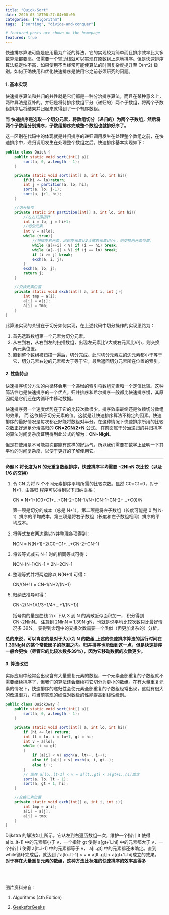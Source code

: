 ```yaml
---
title: "Quick-Sort"
date: 2020-05-18T08:27:04+08:00
categories: ["Algorithm"]
tags:  ["sorting", "divide-and-conquer"]

# featured posts are shown on the homepage
featured: true
---
```




快速排序算法可能是应用最为广泛的算法，它的实现较为简单而且排序效率比大多数算法都要高。仅需要一个辅助栈就可以实现在原数组上原地排序。但是快速排序算法稳定性不高，如果使用不当经常可能使算法的时间复杂度提升至 O(n^2) 级别。如何正确使用和优化快速排序是使用它之前必须研究的问题。


#### 1. 基本实现

快速排序算法和并归的共性就是它们都是一种分治排序算法，而且在某种意义上，两种算法是互补的。并归是将待排序数组平分（递归的）两个子数组，将两个子数组排序后将结果并归起来就得到了一个有序数组。

而 **快速排序是选取一个切分元素，将数组切分（递归的）为两个子数组，然后将两个子数组分别排序，子数组排序完成整个数组也就排好序了。** 

这一区别在代码中的体现就是并归排序的递归调用发生在处理整个数组之前，在快速排序中，递归调用发生在处理整个数组之后。快速排序基本实现如下：

```java
public class Quick {
    public static void sort(int[] a){
        sort(a, 0, a.length - 1);
    }

    private static void sort(int[] a, int lo, int hi){
        if(hi <= lo)return;
        int j = partition(a, lo, hi);
        sort(a, lo, j-1);
        sort(a, j+1, hi);
    }

    //切分操作
    private static int partition(int[] a, int lo, int hi){
        //左右扫描指针
        int i = lo, j = hi+1;
        //切分元素
        int V = a[lo];
        while (true){
            //扫描左右元素，出现左元素比V大或右元素比V小，则交换两元素位置。
            while (a[++i] < V) if (i == hi) break;
            while (a[--j] > V) if (j == lo) break;
            if (i >= j) break;
            exch(a, i, j);
        }
        exch(a, lo, j);
        return j;
    }

    //交换元素位置
    private static void exch(int[] a, int i, int j){
        int tmp = a[i];
        a[i] = a[j];
        a[j] = tmp;
    }
}
```

此算法实现的关键在于切分如何实现，在上述代码中切分操作的实现思路为：

1. 首先选取数组第一个元素为切分元素。
2. 从左到右，从右到左的扫描数组，出现左元素比V大或右元素比V小，则交换两元素位置。
3. 直到整个数组被扫描一遍后，切分完成。此时切分元素左的边元素都小于等于它，切分元素右边的元素都大于等于它，最后返回切分元素所在位置的索引。



#### 2. 性能特点

快速排序切分方法的内循环会用一个递增的索引将数组元素和一个定值比较。这种简洁性也是快速排序的一个优点。归并排序和希尔排序一般都比快速排序慢，其原因就是它们还在内循环中移动数据。

快速排序另一个速度优势在于它的比较次数很少。排序效率最终还是依赖切分数组的效果， 而 这依赖于切分元素的值。这就是让快速排序算法不稳定的因素。快速排序的最好情况是每次都正好能将数组对半分。在这种情况下快速排序所用的比较次数正好满足分治递归的 **CN=2CN/2+N** 公式。 在前面属于分治递归的并归排序的算法时间复杂度证明得到此公式的解为：**CN~NlgN**。

但是在使用是不可能每次都能有这样的好运气，所以我们需要在数学上证明一下其平均的时间复杂度，以便于更好的了解使用它。

---

**命题 K 将长度为 N 的无重复数组排序，快速排序平均需要 ~2NlnN 次比较（以及 1/6 的交换）**

1. 令 CN 为将 N 个不同元素排序平均所需的比较次数。显然 C0=C1=0，对于 N>1，由递归
   程序可以得到以下归纳关系：

   CN = N+1+(C0+C1+...+CN-2+CN-1)/N+(CN-1+CN-2+...+C0)/N

   第一项是切分的成本（总是 N+1），第二项是将左子数组（长度可能是 0 到 N-1）排序的平均成本，第三项是将右子数组（长度和左子数组相同）排序的平均成本。

2. 将等式左右两边乘以N并整理各项得到：

   NCN = N(N+1)+2(C0+C1+...+CN-2+CN-1)

3. 将该等式减去 N-1 时的相同等式可得：

   NCN-(N-1)CN-1 = 2N+2CN-1

4. 整理等式并将两边除以 N(N+1) 可得：

   CN/(N+1) = CN-1/N+2/(N+1)

5. 归纳法推导可得：

   CN~2(N+1)(1/3+1/4+...+1/(N+1))

   括号内的量是曲线 2/x 下从 3 到 N 的离散近似面积加一， 积分得到 CN~2NlnN。 
   注意到 2NlnN ≈ 1.39NlgN，也就是说平均比较次数只比最好情况多 39%。
   要得到命题中的交换次数需要一个类似（但更加复杂的）分析。



**总的来说，可以肯定的是对于大小为 N 的数组,上述的快速排序算法的运行时间在 1.39NlgN 的某个常数因子的范围之内。归并排序也能做到这一点，但是快速排序一般会更快（尽管它的比较次数多39%），因为它移动数据的次数更少。**



#### 3. 算法改进

实际应用中经常会出现含有大量重复元素的数组，一个元素全部重复的子数组就不需要继续排序了，但我们的算法还会继续将它切分为更小的数组。在有大量重复元素的情况下，快速排序的递归性会使元素全部重复的子数组经常出现，这就有很大的改进潜力，将当前实现的线性对数级的性能提高到线性级别。

```java
public class Quick3way {
    public static void sort(int[] a){
        sort(a, 0, a.length - 1);
    }

    private static void sort(int[] a, int lo, int hi){
        if (hi <= lo) return;
        int lt = lo, i = lo+1, gt = hi;
        int v = a[lo];
        while (i <= gt)
        {
            if (a[i] < v) exch(a, lt++, i++);
            else if (a[i] > v) exch(a, i, gt--);
            else i++;
        }
        // 现在 a[lo..lt-1] < v = a[lt..gt] < a[gt+1..hi]成立
        sort(a, lo, lt - 1);
        sort(a, gt + 1, hi);
    }

    //交换元素位置
    private static void exch(int[] a, int i, int j){
        int tmp = a[i];
        a[i] = a[j];
        a[j] = tmp;
    }
}
```

Dijkstra 的解法如上所示。它从左到右遍历数组一次，维护一个指针 lt 使得 a[lo..lt-1] 中的元素都小于 v，一个指针 gt 使得 a[gt+1..hi] 中的元素都大于 v，一个指针 i 使得 a[lt..i-1] 中的元素都等于 v， a[i..gt] 中的元素都还未确定。直到while循环完成后，就达到了a[lo..lt-1] < v = a[lt..gt] < a[gt+1..hi]成立的效果。 **对于存在大量重复元素的数组，这种方法比标准的快速排序的效率高得多**




<br><br><br>
图片资料来自：

1. Algorithms (4th Edition)

2. [GeeksforGeeks](www.geeksforgeeks.org)